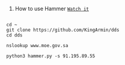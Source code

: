 1. How to use Hammer [`Watch it`](http://www.youtube.com/watch?v=HVbRUhX2EPo) 

```

cd ~
git clone https://github.com/KingArmin/dds
cd dds

nslookup www.moe.gov.sa

python3 hammer.py -s 91.195.89.55


```

